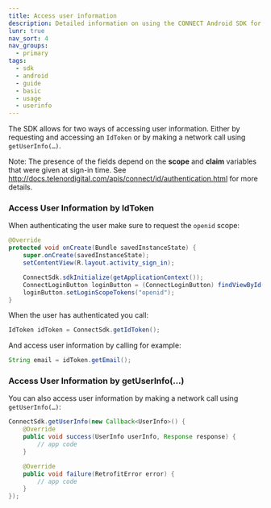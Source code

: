 ```yaml
---
title: Access user information
description: Detailed information on using the CONNECT Android SDK for integration.
lunr: true
nav_sort: 4
nav_groups:
  - primary
tags:
  - sdk
  - android
  - guide
  - basic
  - usage
  - userinfo
---
```



The SDK allows for two ways of accessing user information. Either by requesting and accessing an `IdToken` or by making a network call using `getUserInfo(…)`.

Note: The presence of the fields depend on the **scope** and **claim** variables that were given at sign-in time. See http://docs.telenordigital.com/apis/connect/id/authentication.html for more details.

### Access User Information by IdToken

When authenticating the user make sure to request the `openid` scope:

```java
@Override
protected void onCreate(Bundle savedInstanceState) {
    super.onCreate(savedInstanceState);
    setContentView(R.layout.activity_sign_in);

    ConnectSdk.sdkInitialize(getApplicationContext());
    ConnectLoginButton loginButton = (ConnectLoginButton) findViewById(R.id.login_button);
    loginButton.setLoginScopeTokens("openid");
}
```

When the user has authenticated you call:
```java
IdToken idToken = ConnectSdk.getIdToken();
```

And access user information by calling for example:
```java
String email = idToken.getEmail();
```

### Access User Information by getUserInfo(…)

You can also access user information by making a network call using `getUserInfo(…)`:

```java
ConnectSdk.getUserInfo(new Callback<UserInfo>() {
    @Override
    public void success(UserInfo userInfo, Response response) {
        // app code
    }

    @Override
    public void failure(RetrofitError error) {
        // app code
    }
});
```

